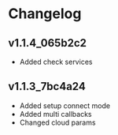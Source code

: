 
# Changelog

## v1.1.4_065b2c2

* Added check services

## v1.1.3_7bc4a24

* Added setup connect mode
* Added multi callbacks
* Changed cloud params
